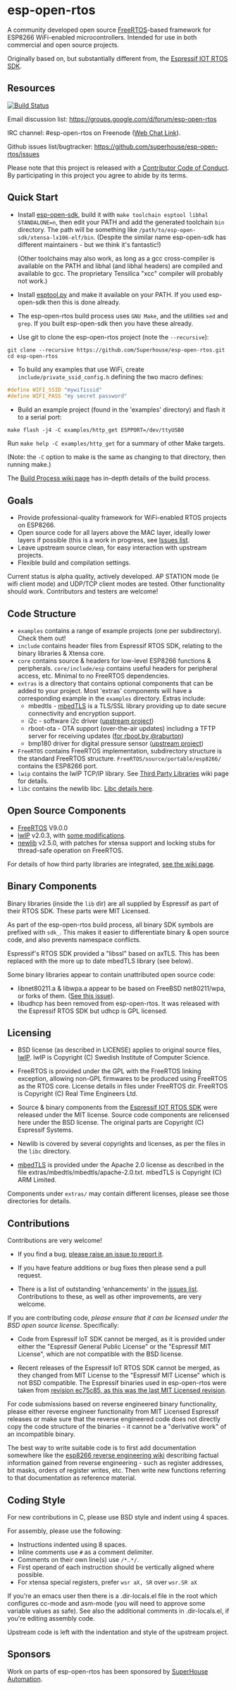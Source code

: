 # esp-open-rtos

A community developed open source [FreeRTOS](http://www.freertos.org/)-based framework for ESP8266 WiFi-enabled microcontrollers. Intended for use in both commercial and open source projects.

Originally based on, but substantially different from, the [Espressif IOT RTOS SDK](https://github.com/espressif/ESP8266_RTOS_SDK).

## Resources

[![Build Status](https://travis-ci.org/SuperHouse/esp-open-rtos.svg?branch=master)](https://travis-ci.org/SuperHouse/esp-open-rtos)

Email discussion list: https://groups.google.com/d/forum/esp-open-rtos

IRC channel: #esp-open-rtos on Freenode ([Web Chat Link](http://webchat.freenode.net/?channels=%23esp-open-rtos&uio=d4)).

Github issues list/bugtracker: https://github.com/superhouse/esp-open-rtos/issues

Please note that this project is released with a [Contributor Code of Conduct](https://github.com/SuperHouse/esp-open-rtos/blob/master/code_of_conduct.md). By participating in this project you agree to abide by its terms.

## Quick Start

* Install [esp-open-sdk](https://github.com/pfalcon/esp-open-sdk/), build it with `make toolchain esptool libhal STANDALONE=n`, then edit your PATH and add the generated toolchain `bin` directory. The path will be something like `/path/to/esp-open-sdk/xtensa-lx106-elf/bin`. (Despite the similar name esp-open-sdk has different maintainers - but we think it's fantastic!)

    (Other toolchains may also work, as long as a gcc cross-compiler is available on the PATH and libhal (and libhal headers) are compiled and available to gcc. The proprietary Tensilica "xcc" compiler will probably not work.)

* Install [esptool.py](https://github.com/themadinventor/esptool) and make it available on your PATH. If you used esp-open-sdk then this is done already.

* The esp-open-rtos build process uses `GNU Make`, and the utilities `sed` and `grep`. If you built esp-open-sdk then you have these already.

* Use git to clone the esp-open-rtos project (note the `--recursive`):

```
git clone --recursive https://github.com/Superhouse/esp-open-rtos.git
cd esp-open-rtos
```

* To build any examples that use WiFi, create `include/private_ssid_config.h` defining the two macro defines:

```c
#define WIFI_SSID "mywifissid"
#define WIFI_PASS "my secret password"
```

* Build an example project (found in the 'examples' directory) and flash it to a serial port:

```
make flash -j4 -C examples/http_get ESPPORT=/dev/ttyUSB0
```

Run `make help -C examples/http_get` for a summary of other Make targets.

(Note: the `-C` option to make is the same as changing to that directory, then running make.)

The [Build Process wiki page](https://github.com/SuperHouse/esp-open-rtos/wiki/Build-Process) has in-depth details of the build process.

## Goals

* Provide professional-quality framework for WiFi-enabled RTOS projects on ESP8266.
* Open source code for all layers above the MAC layer, ideally lower layers if possible (this is a work in progress, see [Issues list](https://github.com/superhouse/esp-open-rtos/issues).
* Leave upstream source clean, for easy interaction with upstream projects.
* Flexible build and compilation settings.

Current status is alpha quality, actively developed. AP STATION mode (ie wifi client mode) and UDP/TCP client modes are tested. Other functionality should work. Contributors and testers are welcome!

## Code Structure

* `examples` contains a range of example projects (one per subdirectory). Check them out!
* `include` contains header files from Espressif RTOS SDK, relating to the binary libraries & Xtensa core.
* `core` contains source & headers for low-level ESP8266 functions & peripherals. `core/include/esp` contains useful headers for peripheral access, etc. Minimal to no FreeRTOS dependencies.
* `extras` is a directory that contains optional components that can be added to your project. Most 'extras' components will have a corresponding example in the `examples` directory. Extras include:
   - mbedtls - [mbedTLS](https://tls.mbed.org/) is a TLS/SSL library providing up to date secure connectivity and encryption support.
   - i2c - software i2c driver ([upstream project](https://github.com/kanflo/esp-open-rtos-driver-i2c))
   - rboot-ota - OTA support (over-the-air updates) including a TFTP server for receiving updates ([for rboot by @raburton](http://richard.burtons.org/2015/05/18/rboot-a-new-boot-loader-for-esp8266/))
   - bmp180 driver for digital pressure sensor ([upstream project](https://github.com/Angus71/esp-open-rtos-driver-bmp180))
* `FreeRTOS` contains FreeRTOS implementation, subdirectory structure is the standard FreeRTOS structure. `FreeRTOS/source/portable/esp8266/` contains the ESP8266 port.
* `lwip` contains the lwIP TCP/IP library. See [Third Party Libraries](https://github.com/SuperHouse/esp-open-rtos/wiki/Third-Party-Libraries) wiki page for details.
* `libc` contains the newlib libc. [Libc details here](https://github.com/SuperHouse/esp-open-rtos/wiki/libc-configuration).

## Open Source Components

* [FreeRTOS](http://www.freertos.org/) V9.0.0
* [lwIP](http://lwip.wikia.com/wiki/LwIP_Wiki) v2.0.3, with [some modifications](https://github.com/ourairquality/lwip/).
* [newlib](https://github.com/ourairquality/newlib) v2.5.0, with patches for xtensa support and locking stubs for thread-safe operation on FreeRTOS.

For details of how third party libraries are integrated, [see the wiki page](https://github.com/SuperHouse/esp-open-rtos/wiki/Third-Party-Libraries).

## Binary Components

Binary libraries (inside the `lib` dir) are all supplied by Espressif as part of their RTOS SDK. These parts were MIT Licensed.

As part of the esp-open-rtos build process, all binary SDK symbols are prefixed with `sdk_`. This makes it easier to differentiate binary & open source code, and also prevents namespace conflicts.

Espressif's RTOS SDK provided a "libssl" based on axTLS. This has been replaced with the more up to date mbedTLS library (see below).

Some binary libraries appear to contain unattributed open source code:

* libnet80211.a & libwpa.a appear to be based on FreeBSD net80211/wpa, or forks of them. ([See this issue](https://github.com/SuperHouse/esp-open-rtos/issues/4)).
* libudhcp has been removed from esp-open-rtos. It was released with the Espressif RTOS SDK but udhcp is GPL licensed.

## Licensing

* BSD license (as described in LICENSE) applies to original source files, [lwIP](http://lwip.wikia.com/wiki/LwIP_Wiki). lwIP is Copyright (C) Swedish Institute of Computer Science.

* FreeRTOS is provided under the GPL with the FreeRTOS linking exception, allowing non-GPL firmwares to be produced using FreeRTOS as the RTOS core. License details in files under FreeRTOS dir. FreeRTOS is Copyright (C) Real Time Engineers Ltd.

* Source & binary components from the [Espressif IOT RTOS SDK](https://github.com/espressif/esp_iot_rtos_sdk) were released under the MIT license. Source code components are relicensed here under the BSD license. The original parts are Copyright (C) Espressif Systems.

* Newlib is covered by several copyrights and licenses, as per the files in the `libc` directory.

* [mbedTLS](https://tls.mbed.org/) is provided under the Apache 2.0 license as described in the file extras/mbedtls/mbedtls/apache-2.0.txt. mbedTLS is Copyright (C) ARM Limited.

Components under `extras/` may contain different licenses, please see those directories for details.

## Contributions

Contributions are very welcome!

* If you find a bug, [please raise an issue to report it](https://github.com/superhouse/esp-open-rtos/issues).

* If you have feature additions or bug fixes then please send a pull request.

* There is a list of outstanding 'enhancements' in the [issues list](https://github.com/superhouse/esp-open-rtos/issues). Contributions to these, as well as other improvements, are very welcome.

If you are contributing code, *please ensure that it can be licensed under the BSD open source license*. Specifically:

* Code from Espressif IoT SDK cannot be merged, as it is provided under either the "Espressif General Public License" or the "Espressif MIT License", which are not compatible with the BSD license.

* Recent releases of the Espressif IoT RTOS SDK cannot be merged, as they changed from MIT License to the "Espressif MIT License" which is not BSD compatible. The Espressif binaries used in esp-open-rtos were taken from [revision ec75c85, as this was the last MIT Licensed revision](https://github.com/espressif/ESP8266_RTOS_SDK/commit/43585fa74550054076bdf4bfe185e808ad0da83e).

For code submissions based on reverse engineered binary functionality, please either reverse engineer functionality from MIT Licensed Espressif releases or make sure that the reverse engineered code does not directly copy the code structure of the binaries - it cannot be a "derivative work" of an incompatible binary.

The best way to write suitable code is to first add documentation somewhere like the [esp8266 reverse engineering wiki](http://esp8266-re.foogod.com/) describing factual information gained from reverse engineering - such as register addresses, bit masks, orders of register writes, etc. Then write new functions referring to that documentation as reference material.

## Coding Style

For new contributions in C, please use BSD style and indent using 4 spaces.

For assembly, please use the following:
* Instructions indented using 8 spaces.
* Inline comments use `#` as a comment delimiter.
* Comments on their own line(s) use `/*`..`*/`.
* First operand of each instruction should be vertically aligned where possible.
* For xtensa special registers, prefer `wsr aX, SR` over `wsr.SR aX`

If you're an emacs user then there is a .dir-locals.el file in the root which configures cc-mode and asm-mode (you will need to approve some variable values as safe). See also
the additional comments in .dir-locals.el, if you're editing assembly code.

Upstream code is left with the indentation and style of the upstream project.

## Sponsors

Work on parts of esp-open-rtos has been sponsored by [SuperHouse Automation](http://superhouse.tv/).
